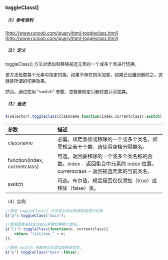 ### toggleClass\(\)

##### （1）参考资料

[http://www.runoob.com/jquery/html-toggleclass.html](http://www.runoob.com/jquery/html-toggleclass.html)

##### （2）定义

toggleClass\(\) 方法对添加和移除被选元素的一个或多个类进行切换。

该方法检查每个元素中指定的类。如果不存在则添加类，如果已设置则删除之。这就是所谓的切换效果。

然而，通过使用 "switch" 参数，您能够规定只删除或只添加类。

##### （3）语法

```js
$(selector).toggleClass(classname,function(index,currentclass),switch)
```

| **参数** | **描述** |
| :--- | :--- |
| classname | 必需。规定添加或移除的一个或多个类名。如需规定若干个类，请使用空格分隔类名。 |
| function\(index, currentclass\) | 可选。返回要移除的一个或多个类名称的函数。index - 返回集合中元素的 index 位置。currentclass - 返回被选元素的当前类名。 |
| switch | 可选。布尔值，规定是否仅仅添加（true）或移除（false）类。 |

（4）实例

```js
//使用 toggleClass() 方法来对添加和移除类进行切换
$("p").toggleClass("main");
```

```js
//使用函数来规定当前元素需切换哪个类名。
$("li").toggleClass(function(n, currentclass){
    return "listitem_" + n;
});
```

```js
//使用 switch 参数来仅仅添加或移除类名。
$("p").toggleClass("main",false);
```



